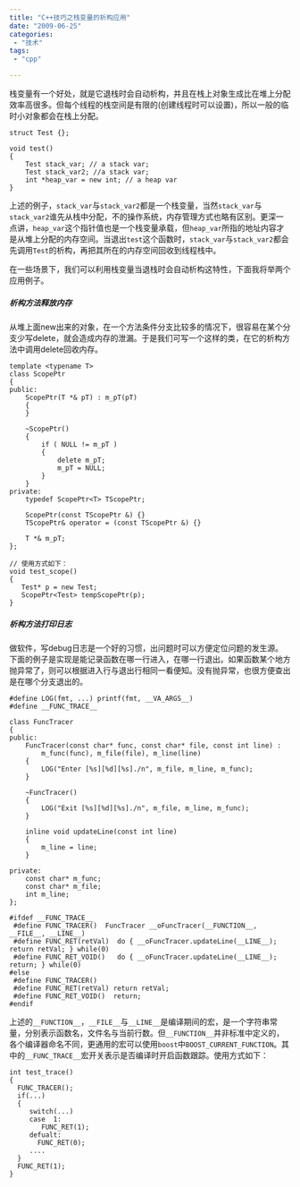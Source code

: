 ```yaml
---
title: "C++技巧之栈变量的析构应用"
date: "2009-06-25"
categories:
 - "技术"
tags:
 - "cpp"

---
```




栈变量有一个好处，就是它退栈时会自动析构，并且在栈上对象生成比在堆上分配效率高很多。但每个线程的栈空间是有限的(创建线程时可以设置)，所以一般的临时小对象都会在栈上分配。
```
struct Test {};  

void test()  
{  
    Test stack_var; // a stack var;  
    Test stack_var2; //a stack var;  
    int *heap_var = new int; // a heap var  
}
```
上述的例子，`stack_var`与`stack_var2`都是一个栈变量，当然`stack_var`与`stack_var2`谁先从栈中分配，不的操作系统，内存管理方式也略有区别。更深一点讲，`heap_var`这个指针值也是一个栈变量承载，但`heap_var`所指的地址内容才是从堆上分配的内存空间。当退出`test`这个函数时，`stack_var`与`stack_var2`都会先调用`Test`的析构，再把其所在的内存空间回收到线程栈中。

在一些场景下，我们可以利用栈变量当退栈时会自动析构这特性，下面我将举两个应用例子。

##### 析构方法释放内存

从堆上面new出来的对象，在一个方法条件分支比较多的情况下，很容易在某个分支少写delete，就会造成内存的泄漏。于是我们可写一个这样的类，在它的析构方法中调用delete回收内存。
```
template <typename T>  
class ScopePtr  
{  
public:  
    ScopePtr(T *& pT) : m_pT(pT)  
    {  
    }  

    ~ScopePtr()  
    {  
        if ( NULL != m_pT )  
        {  
            delete m_pT;  
            m_pT = NULL;  
        }  
    }  
private:  
    typedef ScopePtr<T> TScopePtr;  

    ScopePtr(const TScopePtr &) {}  
    TScopePtr& operator = (const TScopePtr &) {}  

    T *& m_pT;  
};

// 使用方式如下：
void test_scope()  
{  
   Test* p = new Test;  
   ScopePtr<Test> tempScopePtr(p);  
}    
```

##### 析构方法打印日志

做软件，写debug日志是一个好的习惯，出问题时可以方便定位问题的发生源。下面的例子是实现是能记录函数在哪一行进入，在哪一行退出。如果函数某个地方抛异常了，则可以根据进入行与退出行相同一看便知。没有抛异常，也很方便查出是在哪个分支退出的。
```
#define LOG(fmt, ...) printf(fmt, __VA_ARGS__)  
#define __FUNC_TRACE__  

class FuncTracer  
{  
public:  
    FuncTracer(const char* func, const char* file, const int line) :  
        m_func(func), m_file(file), m_line(line)  
    {  
        LOG("Enter [%s][%d][%s]./n", m_file, m_line, m_func);  
    }  

    ~FuncTracer()  
    {  
        LOG("Exit [%s][%d][%s]./n", m_file, m_line, m_func);  
    }  

    inline void updateLine(const int line)  
    {  
        m_line = line;  
    }  

private:  
    const char* m_func;  
    const char* m_file;  
    int m_line;  
};  

#ifdef __FUNC_TRACE__  
 #define FUNC_TRACER()  FuncTracer __oFuncTracer(__FUNCTION__, __FILE__, __LINE__)  
 #define FUNC_RET(retVal)  do { __oFuncTracer.updateLine(__LINE__); return retVal; } while(0)  
 #define FUNC_RET_VOID()   do { __oFuncTracer.updateLine(__LINE__); return; } while(0)  
#else  
 #define FUNC_TRACER()  
 #define FUNC_RET(retVal) return retVal;  
 #define FUNC_RET_VOID()  return;  
#endif
```

上述的`__FUNCTION__`，`__FILE__`与`__LINE__`是编译期间的宏，是一个字符串常量，分别表示函数名，文件名与当前行数。但`__FUNCTION__`并非标准中定义的，各个编译器命名不同，更通用的宏可以使用`boost`中`BOOST_CURRENT_FUNCTION`。其中的`__FUNC_TRACE__`宏开关表示是否编译时开启函数跟踪。使用方式如下：
```
int test_trace()  
{  
  FUNC_TRACER();  
  if(...)  
  {   
     switch(...)  
     case  1:  
        FUNC_RET(1);  
     defualt:  
       FUNC_RET(0);  
     ....  
  }  
  FUNC_RET(1);  
}  
```
